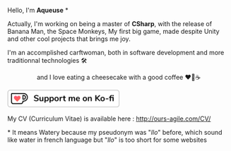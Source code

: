 Hello, I'm **Aqueuse**  \*

Actually, I'm working on being a master of **CSharp**, with the release of Banana Man, the Space Monkeys, My first big game, made despite Unity and other cool projects that brings me joy.

I'm an accomplished carftwoman, both in software development and more traditionnal technologies 🛠 <br> <center>and I love eating a cheesecake with a good coffee ❤🍰☕</center>

[<img alt="kofi" height="40px" src="https://raw.githubusercontent.com/Aqueuse/Aqueuse.github.io/master/ressources/logo_white_stroke.png"/>](https://ko-fi.com/V7V5AEGCL)

My CV (Curriculum Vitae) is available here : http://ours-agile.com/CV/

\* It means Watery because my pseudonym was "*llo*" before, which sound like water in french language but "*llo*" is too short for some websites
